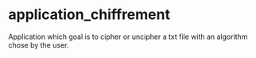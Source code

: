 # application_chiffrement

Application which goal is to cipher or uncipher a txt file with an algorithm chose by the user.
